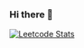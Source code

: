 ### Hi there 👋

[![Leetcode Stats](https://leetcard.jacoblin.cool/Jerish_Balakrishnan?font=Dancing_Script)](https://leetcode.com/Jerish_Balakrishnan)
